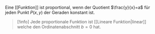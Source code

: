 Eine [[Funktion]] ist proportional, wenn der Quotient $\frac{y}{x}=a$ für jeden Punkt $P(x,y)$ der Geraden konstant ist.

>[!info]
>Jede proportionale Funktion ist [[Lineare Funktion|linear]] welche den Ordinatenabschnitt $b=0$ hat.
>

